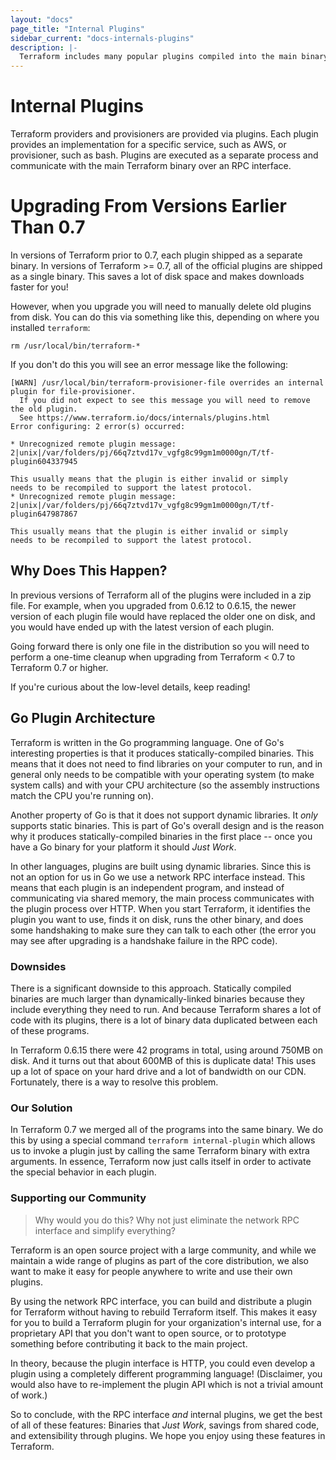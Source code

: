 ```yaml
---
layout: "docs"
page_title: "Internal Plugins"
sidebar_current: "docs-internals-plugins"
description: |-
  Terraform includes many popular plugins compiled into the main binary.
---
```


# Internal Plugins

Terraform providers and provisioners are provided via plugins. Each plugin provides an implementation for a specific service, such as AWS, or provisioner, such as bash. Plugins are executed as a separate process and communicate with the main Terraform binary over an RPC interface.

# Upgrading From Versions Earlier Than 0.7

In versions of Terraform prior to 0.7, each plugin shipped as a separate binary. In versions of Terraform >= 0.7, all of the official plugins are shipped as a single binary. This saves a lot of disk space and makes downloads faster for you!

However, when you upgrade you will need to manually delete old plugins from disk. You can do this via something like this, depending on where you installed `terraform`:

	rm /usr/local/bin/terraform-*

If you don't do this you will see an error message like the following:

```
[WARN] /usr/local/bin/terraform-provisioner-file overrides an internal plugin for file-provisioner.
  If you did not expect to see this message you will need to remove the old plugin.
  See https://www.terraform.io/docs/internals/plugins.html
Error configuring: 2 error(s) occurred:

* Unrecognized remote plugin message: 2|unix|/var/folders/pj/66q7ztvd17v_vgfg8c99gm1m0000gn/T/tf-plugin604337945

This usually means that the plugin is either invalid or simply
needs to be recompiled to support the latest protocol.
* Unrecognized remote plugin message: 2|unix|/var/folders/pj/66q7ztvd17v_vgfg8c99gm1m0000gn/T/tf-plugin647987867

This usually means that the plugin is either invalid or simply
needs to be recompiled to support the latest protocol.
```

## Why Does This Happen?

In previous versions of Terraform all of the plugins were included in a zip file. For example, when you upgraded from 0.6.12 to 0.6.15, the newer version of each plugin file would have replaced the older one on disk, and you would have ended up with the latest version of each plugin.

Going forward there is only one file in the distribution so you will need to perform a one-time cleanup when upgrading from Terraform < 0.7 to Terraform 0.7 or higher.

If you're curious about the low-level details, keep reading!

## Go Plugin Architecture

Terraform is written in the Go programming language. One of Go's interesting properties is that it produces statically-compiled binaries. This means that it does not need to find libraries on your computer to run, and in general only needs to be compatible with your operating system (to make system calls) and with your CPU architecture (so the assembly instructions match the CPU you're running on).

Another property of Go is that it does not support dynamic libraries. It _only_ supports static binaries. This is part of Go's overall design and is the reason why it produces statically-compiled binaries in the first place -- once you have a Go binary for your platform it should _Just Work_.

In other languages, plugins are built using dynamic libraries. Since this is not an option for us in Go we use a network RPC interface instead. This means that each plugin is an independent program, and instead of communicating via shared memory, the main process communicates with the plugin process over HTTP. When you start Terraform, it identifies the plugin you want to use, finds it on disk, runs the other binary, and does some handshaking to make sure they can talk to each other (the error you may see after upgrading is a handshake failure in the RPC code).

### Downsides

There is a significant downside to this approach. Statically compiled binaries are much larger than dynamically-linked binaries because they include everything they need to run. And because Terraform shares a lot of code with its plugins, there is a lot of binary data duplicated between each of these programs.

In Terraform 0.6.15 there were 42 programs in total, using around 750MB on disk. And it turns out that about 600MB of this is duplicate data! This uses up a lot of space on your hard drive and a lot of bandwidth on our CDN. Fortunately, there is a way to resolve this problem.

### Our Solution

In Terraform 0.7 we merged all of the programs into the same binary. We do this by using a special command `terraform internal-plugin` which allows us to invoke a plugin just by calling the same Terraform binary with extra arguments. In essence, Terraform now just calls itself in order to activate the special behavior in each plugin.

### Supporting our Community

> Why would you do this? Why not just eliminate the network RPC interface and simplify everything?

Terraform is an open source project with a large community, and while we maintain a wide range of plugins as part of the core distribution, we also want to make it easy for people anywhere to write and use their own plugins.

By using the network RPC interface, you can build and distribute a plugin for Terraform without having to rebuild Terraform itself. This makes it easy for you to build a Terraform plugin for your organization's internal use, for a proprietary API that you don't want to open source, or to prototype something before contributing it back to the main project.

In theory, because the plugin interface is HTTP, you could even develop a plugin using a completely different programming language! (Disclaimer, you would also have to re-implement the plugin API which is not a trivial amount of work.)

So to conclude, with the RPC interface _and_ internal plugins, we get the best of all of these features: Binaries that _Just Work_, savings from shared code, and extensibility through plugins. We hope you enjoy using these features in Terraform.
